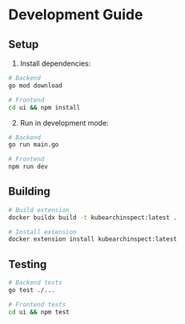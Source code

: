 # Development Guide

## Setup

1. Install dependencies:
```bash
# Backend
go mod download

# Frontend
cd ui && npm install
```

2. Run in development mode:
```bash
# Backend
go run main.go

# Frontend
npm run dev
```

## Building

```bash
# Build extension
docker buildx build -t kubearchinspect:latest .

# Install extension
docker extension install kubearchinspect:latest
```

## Testing

```bash
# Backend tests
go test ./...

# Frontend tests
cd ui && npm test
```